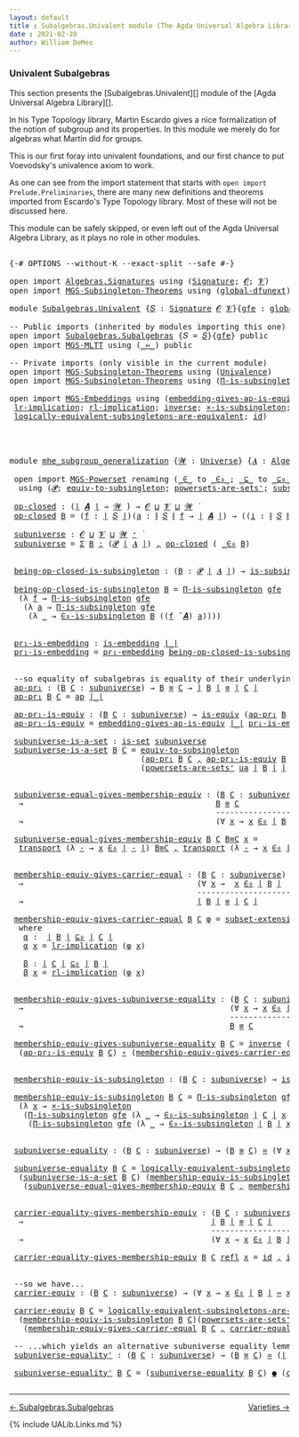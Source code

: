 ```yaml
---
layout: default
title : Subalgebras.Univalent module (The Agda Universal Algebra Library)
date : 2021-02-20
author: William DeMeo
---
```


### <a id="univalent-subalgebras">Univalent Subalgebras</a>

This section presents the [Subalgebras.Univalent][] module of the [Agda Universal Algebra Library][].

In his Type Topology library, Martin Escardo gives a nice formalization of the notion of subgroup and its properties.  In this module we merely do for algebras what Martin did for groups.


This is our first foray into univalent foundations, and our first chance to put Voevodsky's univalence axiom to work.

As one can see from the import statement that starts with `open import Prelude.Preliminaries`, there are many new definitions and theorems imported from Escardo's Type Topology library.  Most of these will not be discussed here.

This module can be safely skipped, or even left out of the Agda Universal Algebra Library, as it plays no role in other modules.


<pre class="Agda">

<a id="988" class="Symbol">{-#</a> <a id="992" class="Keyword">OPTIONS</a> <a id="1000" class="Pragma">--without-K</a> <a id="1012" class="Pragma">--exact-split</a> <a id="1026" class="Pragma">--safe</a> <a id="1033" class="Symbol">#-}</a>

<a id="1038" class="Keyword">open</a> <a id="1043" class="Keyword">import</a> <a id="1050" href="Algebras.Signatures.html" class="Module">Algebras.Signatures</a> <a id="1070" class="Keyword">using</a> <a id="1076" class="Symbol">(</a><a id="1077" href="Algebras.Signatures.html#1299" class="Function">Signature</a><a id="1086" class="Symbol">;</a> <a id="1088" href="Prelude.Preliminaries.html#6856" class="Generalizable">𝓞</a><a id="1089" class="Symbol">;</a> <a id="1091" href="Universes.html#262" class="Generalizable">𝓥</a><a id="1092" class="Symbol">)</a>
<a id="1094" class="Keyword">open</a> <a id="1099" class="Keyword">import</a> <a id="1106" href="MGS-Subsingleton-Theorems.html" class="Module">MGS-Subsingleton-Theorems</a> <a id="1132" class="Keyword">using</a> <a id="1138" class="Symbol">(</a><a id="1139" href="MGS-Subsingleton-Theorems.html#3468" class="Function">global-dfunext</a><a id="1153" class="Symbol">)</a>

<a id="1156" class="Keyword">module</a> <a id="1163" href="Subalgebras.Univalent.html" class="Module">Subalgebras.Univalent</a> <a id="1185" class="Symbol">{</a><a id="1186" href="Subalgebras.Univalent.html#1186" class="Bound">𝑆</a> <a id="1188" class="Symbol">:</a> <a id="1190" href="Algebras.Signatures.html#1299" class="Function">Signature</a> <a id="1200" href="Prelude.Preliminaries.html#6856" class="Generalizable">𝓞</a> <a id="1202" href="Universes.html#262" class="Generalizable">𝓥</a><a id="1203" class="Symbol">}{</a><a id="1205" href="Subalgebras.Univalent.html#1205" class="Bound">gfe</a> <a id="1209" class="Symbol">:</a> <a id="1211" href="MGS-Subsingleton-Theorems.html#3468" class="Function">global-dfunext</a><a id="1225" class="Symbol">}</a> <a id="1227" class="Keyword">where</a>

<a id="1234" class="Comment">-- Public imports (inherited by modules importing this one)</a>
<a id="1294" class="Keyword">open</a> <a id="1299" class="Keyword">import</a> <a id="1306" href="Subalgebras.Subalgebras.html" class="Module">Subalgebras.Subalgebras</a> <a id="1330" class="Symbol">{</a><a id="1331" class="Argument">𝑆</a> <a id="1333" class="Symbol">=</a> <a id="1335" href="Subalgebras.Univalent.html#1186" class="Bound">𝑆</a><a id="1336" class="Symbol">}{</a><a id="1338" href="Subalgebras.Univalent.html#1205" class="Bound">gfe</a><a id="1341" class="Symbol">}</a> <a id="1343" class="Keyword">public</a>
<a id="1350" class="Keyword">open</a> <a id="1355" class="Keyword">import</a> <a id="1362" href="MGS-MLTT.html" class="Module">MGS-MLTT</a> <a id="1371" class="Keyword">using</a> <a id="1377" class="Symbol">(</a><a id="1378" href="MGS-MLTT.html#7080" class="Function Operator">_⇔_</a><a id="1381" class="Symbol">)</a> <a id="1383" class="Keyword">public</a>

<a id="1391" class="Comment">-- Private imports (only visible in the current module)</a>
<a id="1447" class="Keyword">open</a> <a id="1452" class="Keyword">import</a> <a id="1459" href="MGS-Subsingleton-Theorems.html" class="Module">MGS-Subsingleton-Theorems</a> <a id="1485" class="Keyword">using</a> <a id="1491" class="Symbol">(</a><a id="1492" href="MGS-Subsingleton-Theorems.html#2964" class="Function">Univalence</a><a id="1502" class="Symbol">)</a>
<a id="1504" class="Keyword">open</a> <a id="1509" class="Keyword">import</a> <a id="1516" href="MGS-Subsingleton-Theorems.html" class="Module">MGS-Subsingleton-Theorems</a> <a id="1542" class="Keyword">using</a> <a id="1548" class="Symbol">(</a><a id="1549" href="MGS-Subsingleton-Theorems.html#393" class="Function">Π-is-subsingleton</a><a id="1566" class="Symbol">)</a>

<a id="1569" class="Keyword">open</a> <a id="1574" class="Keyword">import</a> <a id="1581" href="MGS-Embeddings.html" class="Module">MGS-Embeddings</a> <a id="1596" class="Keyword">using</a> <a id="1602" class="Symbol">(</a><a id="1603" href="MGS-Embeddings.html#3808" class="Function">embedding-gives-ap-is-equiv</a><a id="1630" class="Symbol">;</a> <a id="1632" href="MGS-Embeddings.html#1089" class="Function">pr₁-embedding</a><a id="1645" class="Symbol">;</a>
 <a id="1648" href="MGS-MLTT.html#7133" class="Function">lr-implication</a><a id="1662" class="Symbol">;</a> <a id="1664" href="MGS-MLTT.html#7214" class="Function">rl-implication</a><a id="1678" class="Symbol">;</a> <a id="1680" href="MGS-Equivalences.html#979" class="Function">inverse</a><a id="1687" class="Symbol">;</a> <a id="1689" href="MGS-Solved-Exercises.html#6381" class="Function">×-is-subsingleton</a><a id="1706" class="Symbol">;</a> <a id="1708" href="MGS-Equivalences.html#5035" class="Function Operator">_≃_</a><a id="1711" class="Symbol">;</a> <a id="1713" href="MGS-Equivalences.html#6164" class="Function Operator">_●_</a><a id="1716" class="Symbol">;</a>
 <a id="1719" href="MGS-Solved-Exercises.html#5136" class="Function">logically-equivalent-subsingletons-are-equivalent</a><a id="1768" class="Symbol">;</a> <a id="1770" href="MGS-MLTT.html#3744" class="Function">id</a><a id="1772" class="Symbol">)</a>




<a id="1778" class="Keyword">module</a> <a id="mhe_subgroup_generalization"></a><a id="1785" href="Subalgebras.Univalent.html#1785" class="Module Operator">mhe_subgroup_generalization</a> <a id="1813" class="Symbol">{</a><a id="1814" href="Subalgebras.Univalent.html#1814" class="Bound">𝓦</a> <a id="1816" class="Symbol">:</a> <a id="1818" href="Agda.Primitive.html#423" class="Function">Universe</a><a id="1826" class="Symbol">}</a> <a id="1828" class="Symbol">{</a><a id="1829" href="Subalgebras.Univalent.html#1829" class="Bound">𝑨</a> <a id="1831" class="Symbol">:</a> <a id="1833" href="Algebras.Algebras.html#694" class="Function">Algebra</a> <a id="1841" href="Subalgebras.Univalent.html#1814" class="Bound">𝓦</a> <a id="1843" href="Subalgebras.Univalent.html#1186" class="Bound">𝑆</a><a id="1844" class="Symbol">}</a> <a id="1846" class="Symbol">(</a><a id="1847" href="Subalgebras.Univalent.html#1847" class="Bound">ua</a> <a id="1850" class="Symbol">:</a> <a id="1852" href="MGS-Subsingleton-Theorems.html#2964" class="Function">Univalence</a><a id="1862" class="Symbol">)</a> <a id="1864" class="Keyword">where</a>

 <a id="1872" class="Keyword">open</a> <a id="1877" class="Keyword">import</a> <a id="1884" href="MGS-Powerset.html" class="Module">MGS-Powerset</a> <a id="1897" class="Keyword">renaming</a> <a id="1906" class="Symbol">(</a><a id="1907" href="MGS-Powerset.html#4924" class="Function Operator">_∈_</a> <a id="1911" class="Symbol">to</a> <a id="_∈_"></a><a id="1914" href="Subalgebras.Univalent.html#1914" class="Function Operator">_∈₀_</a><a id="1918" class="Symbol">;</a> <a id="1920" href="MGS-Powerset.html#4976" class="Function Operator">_⊆_</a> <a id="1924" class="Symbol">to</a> <a id="_⊆_"></a><a id="1927" href="Subalgebras.Univalent.html#1927" class="Function Operator">_⊆₀_</a><a id="1931" class="Symbol">;</a> <a id="1933" href="MGS-Powerset.html#5040" class="Function">∈-is-subsingleton</a> <a id="1951" class="Symbol">to</a> <a id="∈-is-subsingleton"></a><a id="1954" href="Subalgebras.Univalent.html#1954" class="Function">∈₀-is-subsingleton</a><a id="1972" class="Symbol">)</a>
  <a id="1976" class="Keyword">using</a> <a id="1982" class="Symbol">(</a><a id="1983" href="MGS-Powerset.html#4551" class="Function">𝓟</a><a id="1984" class="Symbol">;</a> <a id="1986" href="MGS-Solved-Exercises.html#1652" class="Function">equiv-to-subsingleton</a><a id="2007" class="Symbol">;</a> <a id="2009" href="MGS-Powerset.html#4586" class="Function">powersets-are-sets&#39;</a><a id="2028" class="Symbol">;</a> <a id="2030" href="MGS-Powerset.html#6079" class="Function">subset-extensionality&#39;</a><a id="2052" class="Symbol">;</a> <a id="2054" href="MGS-Powerset.html#382" class="Function">propext</a><a id="2061" class="Symbol">;</a> <a id="2063" href="MGS-Powerset.html#2957" class="Function Operator">_holds</a><a id="2069" class="Symbol">;</a> <a id="2071" href="MGS-Powerset.html#2893" class="Function">Ω</a><a id="2072" class="Symbol">)</a>

 <a id="mhe_subgroup_generalization.op-closed"></a><a id="2076" href="Subalgebras.Univalent.html#2076" class="Function">op-closed</a> <a id="2086" class="Symbol">:</a> <a id="2088" class="Symbol">(</a><a id="2089" href="Prelude.Preliminaries.html#12379" class="Function Operator">∣</a> <a id="2091" href="Subalgebras.Univalent.html#1829" class="Bound">𝑨</a> <a id="2093" href="Prelude.Preliminaries.html#12379" class="Function Operator">∣</a> <a id="2095" class="Symbol">→</a> <a id="2097" href="Subalgebras.Univalent.html#1814" class="Bound">𝓦</a> <a id="2099" href="Universes.html#403" class="Function Operator">̇</a><a id="2100" class="Symbol">)</a> <a id="2102" class="Symbol">→</a> <a id="2104" href="Subalgebras.Univalent.html#1200" class="Bound">𝓞</a> <a id="2106" href="Agda.Primitive.html#636" class="Function Operator">⊔</a> <a id="2108" href="Subalgebras.Univalent.html#1202" class="Bound">𝓥</a> <a id="2110" href="Agda.Primitive.html#636" class="Function Operator">⊔</a> <a id="2112" href="Subalgebras.Univalent.html#1814" class="Bound">𝓦</a> <a id="2114" href="Universes.html#403" class="Function Operator">̇</a>
 <a id="2117" href="Subalgebras.Univalent.html#2076" class="Function">op-closed</a> <a id="2127" href="Subalgebras.Univalent.html#2127" class="Bound">B</a> <a id="2129" class="Symbol">=</a> <a id="2131" class="Symbol">(</a><a id="2132" href="Subalgebras.Univalent.html#2132" class="Bound">f</a> <a id="2134" class="Symbol">:</a> <a id="2136" href="Prelude.Preliminaries.html#12379" class="Function Operator">∣</a> <a id="2138" href="Subalgebras.Univalent.html#1186" class="Bound">𝑆</a> <a id="2140" href="Prelude.Preliminaries.html#12379" class="Function Operator">∣</a><a id="2141" class="Symbol">)(</a><a id="2143" href="Subalgebras.Univalent.html#2143" class="Bound">a</a> <a id="2145" class="Symbol">:</a> <a id="2147" href="Prelude.Preliminaries.html#12457" class="Function Operator">∥</a> <a id="2149" href="Subalgebras.Univalent.html#1186" class="Bound">𝑆</a> <a id="2151" href="Prelude.Preliminaries.html#12457" class="Function Operator">∥</a> <a id="2153" href="Subalgebras.Univalent.html#2132" class="Bound">f</a> <a id="2155" class="Symbol">→</a> <a id="2157" href="Prelude.Preliminaries.html#12379" class="Function Operator">∣</a> <a id="2159" href="Subalgebras.Univalent.html#1829" class="Bound">𝑨</a> <a id="2161" href="Prelude.Preliminaries.html#12379" class="Function Operator">∣</a><a id="2162" class="Symbol">)</a> <a id="2164" class="Symbol">→</a> <a id="2166" class="Symbol">((</a><a id="2168" href="Subalgebras.Univalent.html#2168" class="Bound">i</a> <a id="2170" class="Symbol">:</a> <a id="2172" href="Prelude.Preliminaries.html#12457" class="Function Operator">∥</a> <a id="2174" href="Subalgebras.Univalent.html#1186" class="Bound">𝑆</a> <a id="2176" href="Prelude.Preliminaries.html#12457" class="Function Operator">∥</a> <a id="2178" href="Subalgebras.Univalent.html#2132" class="Bound">f</a><a id="2179" class="Symbol">)</a> <a id="2181" class="Symbol">→</a> <a id="2183" href="Subalgebras.Univalent.html#2127" class="Bound">B</a> <a id="2185" class="Symbol">(</a><a id="2186" href="Subalgebras.Univalent.html#2143" class="Bound">a</a> <a id="2188" href="Subalgebras.Univalent.html#2168" class="Bound">i</a><a id="2189" class="Symbol">))</a> <a id="2192" class="Symbol">→</a> <a id="2194" href="Subalgebras.Univalent.html#2127" class="Bound">B</a> <a id="2196" class="Symbol">((</a><a id="2198" href="Subalgebras.Univalent.html#2132" class="Bound">f</a> <a id="2200" href="Algebras.Algebras.html#2991" class="Function Operator">̂</a> <a id="2202" href="Subalgebras.Univalent.html#1829" class="Bound">𝑨</a><a id="2203" class="Symbol">)</a> <a id="2205" href="Subalgebras.Univalent.html#2143" class="Bound">a</a><a id="2206" class="Symbol">)</a>

 <a id="mhe_subgroup_generalization.subuniverse"></a><a id="2210" href="Subalgebras.Univalent.html#2210" class="Function">subuniverse</a> <a id="2222" class="Symbol">:</a> <a id="2224" href="Subalgebras.Univalent.html#1200" class="Bound">𝓞</a> <a id="2226" href="Agda.Primitive.html#636" class="Function Operator">⊔</a> <a id="2228" href="Subalgebras.Univalent.html#1202" class="Bound">𝓥</a> <a id="2230" href="Agda.Primitive.html#636" class="Function Operator">⊔</a> <a id="2232" href="Subalgebras.Univalent.html#1814" class="Bound">𝓦</a> <a id="2234" href="Agda.Primitive.html#606" class="Function Operator">⁺</a> <a id="2236" href="Universes.html#403" class="Function Operator">̇</a>
 <a id="2239" href="Subalgebras.Univalent.html#2210" class="Function">subuniverse</a> <a id="2251" class="Symbol">=</a> <a id="2253" href="MGS-MLTT.html#3074" class="Function">Σ</a> <a id="2255" href="Subalgebras.Univalent.html#2255" class="Bound">B</a> <a id="2257" href="MGS-MLTT.html#3074" class="Function">꞉</a> <a id="2259" class="Symbol">(</a><a id="2260" href="MGS-Powerset.html#4551" class="Function">𝓟</a> <a id="2262" href="Prelude.Preliminaries.html#12379" class="Function Operator">∣</a> <a id="2264" href="Subalgebras.Univalent.html#1829" class="Bound">𝑨</a> <a id="2266" href="Prelude.Preliminaries.html#12379" class="Function Operator">∣</a><a id="2267" class="Symbol">)</a> <a id="2269" href="MGS-MLTT.html#3074" class="Function">,</a> <a id="2271" href="Subalgebras.Univalent.html#2076" class="Function">op-closed</a> <a id="2281" class="Symbol">(</a> <a id="2283" href="Subalgebras.Univalent.html#1914" class="Function Operator">_∈₀</a> <a id="2287" href="Subalgebras.Univalent.html#2255" class="Bound">B</a><a id="2288" class="Symbol">)</a>


 <a id="mhe_subgroup_generalization.being-op-closed-is-subsingleton"></a><a id="2293" href="Subalgebras.Univalent.html#2293" class="Function">being-op-closed-is-subsingleton</a> <a id="2325" class="Symbol">:</a> <a id="2327" class="Symbol">(</a><a id="2328" href="Subalgebras.Univalent.html#2328" class="Bound">B</a> <a id="2330" class="Symbol">:</a> <a id="2332" href="MGS-Powerset.html#4551" class="Function">𝓟</a> <a id="2334" href="Prelude.Preliminaries.html#12379" class="Function Operator">∣</a> <a id="2336" href="Subalgebras.Univalent.html#1829" class="Bound">𝑨</a> <a id="2338" href="Prelude.Preliminaries.html#12379" class="Function Operator">∣</a><a id="2339" class="Symbol">)</a> <a id="2341" class="Symbol">→</a> <a id="2343" href="MGS-Basic-UF.html#743" class="Function">is-subsingleton</a> <a id="2359" class="Symbol">(</a><a id="2360" href="Subalgebras.Univalent.html#2076" class="Function">op-closed</a> <a id="2370" class="Symbol">(</a> <a id="2372" href="Subalgebras.Univalent.html#1914" class="Function Operator">_∈₀</a> <a id="2376" href="Subalgebras.Univalent.html#2328" class="Bound">B</a> <a id="2378" class="Symbol">))</a>

 <a id="2383" href="Subalgebras.Univalent.html#2293" class="Function">being-op-closed-is-subsingleton</a> <a id="2415" href="Subalgebras.Univalent.html#2415" class="Bound">B</a> <a id="2417" class="Symbol">=</a> <a id="2419" href="MGS-Subsingleton-Theorems.html#393" class="Function">Π-is-subsingleton</a> <a id="2437" href="Subalgebras.Univalent.html#1205" class="Bound">gfe</a>
  <a id="2443" class="Symbol">(λ</a> <a id="2446" href="Subalgebras.Univalent.html#2446" class="Bound">f</a> <a id="2448" class="Symbol">→</a> <a id="2450" href="MGS-Subsingleton-Theorems.html#393" class="Function">Π-is-subsingleton</a> <a id="2468" href="Subalgebras.Univalent.html#1205" class="Bound">gfe</a>
   <a id="2475" class="Symbol">(λ</a> <a id="2478" href="Subalgebras.Univalent.html#2478" class="Bound">a</a> <a id="2480" class="Symbol">→</a> <a id="2482" href="MGS-Subsingleton-Theorems.html#393" class="Function">Π-is-subsingleton</a> <a id="2500" href="Subalgebras.Univalent.html#1205" class="Bound">gfe</a>
    <a id="2508" class="Symbol">(λ</a> <a id="2511" href="Subalgebras.Univalent.html#2511" class="Bound">_</a> <a id="2513" class="Symbol">→</a> <a id="2515" href="Subalgebras.Univalent.html#1954" class="Function">∈₀-is-subsingleton</a> <a id="2534" href="Subalgebras.Univalent.html#2415" class="Bound">B</a> <a id="2536" class="Symbol">((</a><a id="2538" href="Subalgebras.Univalent.html#2446" class="Bound">f</a> <a id="2540" href="Algebras.Algebras.html#2991" class="Function Operator">̂</a> <a id="2542" href="Subalgebras.Univalent.html#1829" class="Bound">𝑨</a><a id="2543" class="Symbol">)</a> <a id="2545" href="Subalgebras.Univalent.html#2478" class="Bound">a</a><a id="2546" class="Symbol">))))</a>


 <a id="mhe_subgroup_generalization.pr₁-is-embedding"></a><a id="2554" href="Subalgebras.Univalent.html#2554" class="Function">pr₁-is-embedding</a> <a id="2571" class="Symbol">:</a> <a id="2573" href="MGS-Embeddings.html#384" class="Function">is-embedding</a> <a id="2586" href="Prelude.Preliminaries.html#12379" class="Function Operator">∣_∣</a>
 <a id="2591" href="Subalgebras.Univalent.html#2554" class="Function">pr₁-is-embedding</a> <a id="2608" class="Symbol">=</a> <a id="2610" href="MGS-Embeddings.html#1089" class="Function">pr₁-embedding</a> <a id="2624" href="Subalgebras.Univalent.html#2293" class="Function">being-op-closed-is-subsingleton</a>


 <a id="2659" class="Comment">--so equality of subalgebras is equality of their underlying subsets in the powerset:</a>
 <a id="mhe_subgroup_generalization.ap-pr₁"></a><a id="2746" href="Subalgebras.Univalent.html#2746" class="Function">ap-pr₁</a> <a id="2753" class="Symbol">:</a> <a id="2755" class="Symbol">(</a><a id="2756" href="Subalgebras.Univalent.html#2756" class="Bound">B</a> <a id="2758" href="Subalgebras.Univalent.html#2758" class="Bound">C</a> <a id="2760" class="Symbol">:</a> <a id="2762" href="Subalgebras.Univalent.html#2210" class="Function">subuniverse</a><a id="2773" class="Symbol">)</a> <a id="2775" class="Symbol">→</a> <a id="2777" href="Subalgebras.Univalent.html#2756" class="Bound">B</a> <a id="2779" href="Prelude.Equality.html#1398" class="Datatype Operator">≡</a> <a id="2781" href="Subalgebras.Univalent.html#2758" class="Bound">C</a> <a id="2783" class="Symbol">→</a> <a id="2785" href="Prelude.Preliminaries.html#12379" class="Function Operator">∣</a> <a id="2787" href="Subalgebras.Univalent.html#2756" class="Bound">B</a> <a id="2789" href="Prelude.Preliminaries.html#12379" class="Function Operator">∣</a> <a id="2791" href="Prelude.Equality.html#1398" class="Datatype Operator">≡</a> <a id="2793" href="Prelude.Preliminaries.html#12379" class="Function Operator">∣</a> <a id="2795" href="Subalgebras.Univalent.html#2758" class="Bound">C</a> <a id="2797" href="Prelude.Preliminaries.html#12379" class="Function Operator">∣</a>
 <a id="2800" href="Subalgebras.Univalent.html#2746" class="Function">ap-pr₁</a> <a id="2807" href="Subalgebras.Univalent.html#2807" class="Bound">B</a> <a id="2809" href="Subalgebras.Univalent.html#2809" class="Bound">C</a> <a id="2811" class="Symbol">=</a> <a id="2813" href="MGS-MLTT.html#6613" class="Function">ap</a> <a id="2816" href="Prelude.Preliminaries.html#12379" class="Function Operator">∣_∣</a>

 <a id="mhe_subgroup_generalization.ap-pr₁-is-equiv"></a><a id="2822" href="Subalgebras.Univalent.html#2822" class="Function">ap-pr₁-is-equiv</a> <a id="2838" class="Symbol">:</a> <a id="2840" class="Symbol">(</a><a id="2841" href="Subalgebras.Univalent.html#2841" class="Bound">B</a> <a id="2843" href="Subalgebras.Univalent.html#2843" class="Bound">C</a> <a id="2845" class="Symbol">:</a> <a id="2847" href="Subalgebras.Univalent.html#2210" class="Function">subuniverse</a><a id="2858" class="Symbol">)</a> <a id="2860" class="Symbol">→</a> <a id="2862" href="MGS-Equivalences.html#868" class="Function">is-equiv</a> <a id="2871" class="Symbol">(</a><a id="2872" href="Subalgebras.Univalent.html#2746" class="Function">ap-pr₁</a> <a id="2879" href="Subalgebras.Univalent.html#2841" class="Bound">B</a> <a id="2881" href="Subalgebras.Univalent.html#2843" class="Bound">C</a><a id="2882" class="Symbol">)</a>
 <a id="2885" href="Subalgebras.Univalent.html#2822" class="Function">ap-pr₁-is-equiv</a> <a id="2901" class="Symbol">=</a> <a id="2903" href="MGS-Embeddings.html#3808" class="Function">embedding-gives-ap-is-equiv</a> <a id="2931" href="Prelude.Preliminaries.html#12379" class="Function Operator">∣_∣</a> <a id="2935" href="Subalgebras.Univalent.html#2554" class="Function">pr₁-is-embedding</a>

 <a id="mhe_subgroup_generalization.subuniverse-is-a-set"></a><a id="2954" href="Subalgebras.Univalent.html#2954" class="Function">subuniverse-is-a-set</a> <a id="2975" class="Symbol">:</a> <a id="2977" href="MGS-Basic-UF.html#1929" class="Function">is-set</a> <a id="2984" href="Subalgebras.Univalent.html#2210" class="Function">subuniverse</a>
 <a id="2997" href="Subalgebras.Univalent.html#2954" class="Function">subuniverse-is-a-set</a> <a id="3018" href="Subalgebras.Univalent.html#3018" class="Bound">B</a> <a id="3020" href="Subalgebras.Univalent.html#3020" class="Bound">C</a> <a id="3022" class="Symbol">=</a> <a id="3024" href="MGS-Solved-Exercises.html#1652" class="Function">equiv-to-subsingleton</a>
                            <a id="3074" class="Symbol">(</a><a id="3075" href="Subalgebras.Univalent.html#2746" class="Function">ap-pr₁</a> <a id="3082" href="Subalgebras.Univalent.html#3018" class="Bound">B</a> <a id="3084" href="Subalgebras.Univalent.html#3020" class="Bound">C</a> <a id="3086" href="Prelude.Preliminaries.html#11707" class="InductiveConstructor Operator">,</a> <a id="3088" href="Subalgebras.Univalent.html#2822" class="Function">ap-pr₁-is-equiv</a> <a id="3104" href="Subalgebras.Univalent.html#3018" class="Bound">B</a> <a id="3106" href="Subalgebras.Univalent.html#3020" class="Bound">C</a><a id="3107" class="Symbol">)</a>
                            <a id="3137" class="Symbol">(</a><a id="3138" href="MGS-Powerset.html#4586" class="Function">powersets-are-sets&#39;</a> <a id="3158" href="Subalgebras.Univalent.html#1847" class="Bound">ua</a> <a id="3161" href="Prelude.Preliminaries.html#12379" class="Function Operator">∣</a> <a id="3163" href="Subalgebras.Univalent.html#3018" class="Bound">B</a> <a id="3165" href="Prelude.Preliminaries.html#12379" class="Function Operator">∣</a> <a id="3167" href="Prelude.Preliminaries.html#12379" class="Function Operator">∣</a> <a id="3169" href="Subalgebras.Univalent.html#3020" class="Bound">C</a> <a id="3171" href="Prelude.Preliminaries.html#12379" class="Function Operator">∣</a><a id="3172" class="Symbol">)</a>


 <a id="mhe_subgroup_generalization.subuniverse-equal-gives-membership-equiv"></a><a id="3177" href="Subalgebras.Univalent.html#3177" class="Function">subuniverse-equal-gives-membership-equiv</a> <a id="3218" class="Symbol">:</a> <a id="3220" class="Symbol">(</a><a id="3221" href="Subalgebras.Univalent.html#3221" class="Bound">B</a> <a id="3223" href="Subalgebras.Univalent.html#3223" class="Bound">C</a> <a id="3225" class="Symbol">:</a> <a id="3227" href="Subalgebras.Univalent.html#2210" class="Function">subuniverse</a><a id="3238" class="Symbol">)</a>
  <a id="3242" class="Symbol">→</a>                                         <a id="3284" href="Subalgebras.Univalent.html#3221" class="Bound">B</a> <a id="3286" href="Prelude.Equality.html#1398" class="Datatype Operator">≡</a> <a id="3288" href="Subalgebras.Univalent.html#3223" class="Bound">C</a>
                                            <a id="3334" class="Comment">---------------------</a>
  <a id="3358" class="Symbol">→</a>                                         <a id="3400" class="Symbol">(∀</a> <a id="3403" href="Subalgebras.Univalent.html#3403" class="Bound">x</a> <a id="3405" class="Symbol">→</a> <a id="3407" href="Subalgebras.Univalent.html#3403" class="Bound">x</a> <a id="3409" href="Subalgebras.Univalent.html#1914" class="Function Operator">∈₀</a> <a id="3412" href="Prelude.Preliminaries.html#12379" class="Function Operator">∣</a> <a id="3414" href="Subalgebras.Univalent.html#3221" class="Bound">B</a> <a id="3416" href="Prelude.Preliminaries.html#12379" class="Function Operator">∣</a> <a id="3418" href="MGS-MLTT.html#7080" class="Function Operator">⇔</a> <a id="3420" href="Subalgebras.Univalent.html#3403" class="Bound">x</a> <a id="3422" href="Subalgebras.Univalent.html#1914" class="Function Operator">∈₀</a> <a id="3425" href="Prelude.Preliminaries.html#12379" class="Function Operator">∣</a> <a id="3427" href="Subalgebras.Univalent.html#3223" class="Bound">C</a> <a id="3429" href="Prelude.Preliminaries.html#12379" class="Function Operator">∣</a><a id="3430" class="Symbol">)</a>

 <a id="3434" href="Subalgebras.Univalent.html#3177" class="Function">subuniverse-equal-gives-membership-equiv</a> <a id="3475" href="Subalgebras.Univalent.html#3475" class="Bound">B</a> <a id="3477" href="Subalgebras.Univalent.html#3477" class="Bound">C</a> <a id="3479" href="Subalgebras.Univalent.html#3479" class="Bound">B≡C</a> <a id="3483" href="Subalgebras.Univalent.html#3483" class="Bound">x</a> <a id="3485" class="Symbol">=</a>
  <a id="3489" href="MGS-MLTT.html#4946" class="Function">transport</a> <a id="3499" class="Symbol">(λ</a> <a id="3502" href="Subalgebras.Univalent.html#3502" class="Bound">-</a> <a id="3504" class="Symbol">→</a> <a id="3506" href="Subalgebras.Univalent.html#3483" class="Bound">x</a> <a id="3508" href="Subalgebras.Univalent.html#1914" class="Function Operator">∈₀</a> <a id="3511" href="Prelude.Preliminaries.html#12379" class="Function Operator">∣</a> <a id="3513" href="Subalgebras.Univalent.html#3502" class="Bound">-</a> <a id="3515" href="Prelude.Preliminaries.html#12379" class="Function Operator">∣</a><a id="3516" class="Symbol">)</a> <a id="3518" href="Subalgebras.Univalent.html#3479" class="Bound">B≡C</a> <a id="3522" href="Prelude.Preliminaries.html#11707" class="InductiveConstructor Operator">,</a> <a id="3524" href="MGS-MLTT.html#4946" class="Function">transport</a> <a id="3534" class="Symbol">(λ</a> <a id="3537" href="Subalgebras.Univalent.html#3537" class="Bound">-</a> <a id="3539" class="Symbol">→</a> <a id="3541" href="Subalgebras.Univalent.html#3483" class="Bound">x</a> <a id="3543" href="Subalgebras.Univalent.html#1914" class="Function Operator">∈₀</a> <a id="3546" href="Prelude.Preliminaries.html#12379" class="Function Operator">∣</a> <a id="3548" href="Subalgebras.Univalent.html#3537" class="Bound">-</a> <a id="3550" href="Prelude.Preliminaries.html#12379" class="Function Operator">∣</a> <a id="3552" class="Symbol">)</a> <a id="3554" class="Symbol">(</a> <a id="3556" href="Subalgebras.Univalent.html#3479" class="Bound">B≡C</a> <a id="3560" href="MGS-MLTT.html#6125" class="Function Operator">⁻¹</a> <a id="3563" class="Symbol">)</a>


 <a id="mhe_subgroup_generalization.membership-equiv-gives-carrier-equal"></a><a id="3568" href="Subalgebras.Univalent.html#3568" class="Function">membership-equiv-gives-carrier-equal</a> <a id="3605" class="Symbol">:</a> <a id="3607" class="Symbol">(</a><a id="3608" href="Subalgebras.Univalent.html#3608" class="Bound">B</a> <a id="3610" href="Subalgebras.Univalent.html#3610" class="Bound">C</a> <a id="3612" class="Symbol">:</a> <a id="3614" href="Subalgebras.Univalent.html#2210" class="Function">subuniverse</a><a id="3625" class="Symbol">)</a>
  <a id="3629" class="Symbol">→</a>                                     <a id="3667" class="Symbol">(∀</a> <a id="3670" href="Subalgebras.Univalent.html#3670" class="Bound">x</a> <a id="3672" class="Symbol">→</a>  <a id="3675" href="Subalgebras.Univalent.html#3670" class="Bound">x</a> <a id="3677" href="Subalgebras.Univalent.html#1914" class="Function Operator">∈₀</a> <a id="3680" href="Prelude.Preliminaries.html#12379" class="Function Operator">∣</a> <a id="3682" href="Subalgebras.Univalent.html#3608" class="Bound">B</a> <a id="3684" href="Prelude.Preliminaries.html#12379" class="Function Operator">∣</a>  <a id="3687" href="MGS-MLTT.html#7080" class="Function Operator">⇔</a>  <a id="3690" href="Subalgebras.Univalent.html#3670" class="Bound">x</a> <a id="3692" href="Subalgebras.Univalent.html#1914" class="Function Operator">∈₀</a> <a id="3695" href="Prelude.Preliminaries.html#12379" class="Function Operator">∣</a> <a id="3697" href="Subalgebras.Univalent.html#3610" class="Bound">C</a> <a id="3699" href="Prelude.Preliminaries.html#12379" class="Function Operator">∣</a><a id="3700" class="Symbol">)</a>
                                        <a id="3742" class="Comment">--------------------------------</a>
  <a id="3777" class="Symbol">→</a>                                     <a id="3815" href="Prelude.Preliminaries.html#12379" class="Function Operator">∣</a> <a id="3817" href="Subalgebras.Univalent.html#3608" class="Bound">B</a> <a id="3819" href="Prelude.Preliminaries.html#12379" class="Function Operator">∣</a> <a id="3821" href="Prelude.Equality.html#1398" class="Datatype Operator">≡</a> <a id="3823" href="Prelude.Preliminaries.html#12379" class="Function Operator">∣</a> <a id="3825" href="Subalgebras.Univalent.html#3610" class="Bound">C</a> <a id="3827" href="Prelude.Preliminaries.html#12379" class="Function Operator">∣</a>

 <a id="3831" href="Subalgebras.Univalent.html#3568" class="Function">membership-equiv-gives-carrier-equal</a> <a id="3868" href="Subalgebras.Univalent.html#3868" class="Bound">B</a> <a id="3870" href="Subalgebras.Univalent.html#3870" class="Bound">C</a> <a id="3872" href="Subalgebras.Univalent.html#3872" class="Bound">φ</a> <a id="3874" class="Symbol">=</a> <a id="3876" href="MGS-Powerset.html#6079" class="Function">subset-extensionality&#39;</a> <a id="3899" href="Subalgebras.Univalent.html#1847" class="Bound">ua</a> <a id="3902" href="Subalgebras.Univalent.html#3917" class="Function">α</a> <a id="3904" href="Subalgebras.Univalent.html#3971" class="Function">β</a>
  <a id="3908" class="Keyword">where</a>
   <a id="3917" href="Subalgebras.Univalent.html#3917" class="Function">α</a> <a id="3919" class="Symbol">:</a>  <a id="3922" href="Prelude.Preliminaries.html#12379" class="Function Operator">∣</a> <a id="3924" href="Subalgebras.Univalent.html#3868" class="Bound">B</a> <a id="3926" href="Prelude.Preliminaries.html#12379" class="Function Operator">∣</a> <a id="3928" href="Subalgebras.Univalent.html#1927" class="Function Operator">⊆₀</a> <a id="3931" href="Prelude.Preliminaries.html#12379" class="Function Operator">∣</a> <a id="3933" href="Subalgebras.Univalent.html#3870" class="Bound">C</a> <a id="3935" href="Prelude.Preliminaries.html#12379" class="Function Operator">∣</a>
   <a id="3940" href="Subalgebras.Univalent.html#3917" class="Function">α</a> <a id="3942" href="Subalgebras.Univalent.html#3942" class="Bound">x</a> <a id="3944" class="Symbol">=</a> <a id="3946" href="MGS-MLTT.html#7133" class="Function">lr-implication</a> <a id="3961" class="Symbol">(</a><a id="3962" href="Subalgebras.Univalent.html#3872" class="Bound">φ</a> <a id="3964" href="Subalgebras.Univalent.html#3942" class="Bound">x</a><a id="3965" class="Symbol">)</a>

   <a id="3971" href="Subalgebras.Univalent.html#3971" class="Function">β</a> <a id="3973" class="Symbol">:</a> <a id="3975" href="Prelude.Preliminaries.html#12379" class="Function Operator">∣</a> <a id="3977" href="Subalgebras.Univalent.html#3870" class="Bound">C</a> <a id="3979" href="Prelude.Preliminaries.html#12379" class="Function Operator">∣</a> <a id="3981" href="Subalgebras.Univalent.html#1927" class="Function Operator">⊆₀</a> <a id="3984" href="Prelude.Preliminaries.html#12379" class="Function Operator">∣</a> <a id="3986" href="Subalgebras.Univalent.html#3868" class="Bound">B</a> <a id="3988" href="Prelude.Preliminaries.html#12379" class="Function Operator">∣</a>
   <a id="3993" href="Subalgebras.Univalent.html#3971" class="Function">β</a> <a id="3995" href="Subalgebras.Univalent.html#3995" class="Bound">x</a> <a id="3997" class="Symbol">=</a> <a id="3999" href="MGS-MLTT.html#7214" class="Function">rl-implication</a> <a id="4014" class="Symbol">(</a><a id="4015" href="Subalgebras.Univalent.html#3872" class="Bound">φ</a> <a id="4017" href="Subalgebras.Univalent.html#3995" class="Bound">x</a><a id="4018" class="Symbol">)</a>


 <a id="mhe_subgroup_generalization.membership-equiv-gives-subuniverse-equality"></a><a id="4023" href="Subalgebras.Univalent.html#4023" class="Function">membership-equiv-gives-subuniverse-equality</a> <a id="4067" class="Symbol">:</a> <a id="4069" class="Symbol">(</a><a id="4070" href="Subalgebras.Univalent.html#4070" class="Bound">B</a> <a id="4072" href="Subalgebras.Univalent.html#4072" class="Bound">C</a> <a id="4074" class="Symbol">:</a> <a id="4076" href="Subalgebras.Univalent.html#2210" class="Function">subuniverse</a><a id="4087" class="Symbol">)</a>
  <a id="4091" class="Symbol">→</a>                                            <a id="4136" class="Symbol">(∀</a> <a id="4139" href="Subalgebras.Univalent.html#4139" class="Bound">x</a> <a id="4141" class="Symbol">→</a> <a id="4143" href="Subalgebras.Univalent.html#4139" class="Bound">x</a> <a id="4145" href="Subalgebras.Univalent.html#1914" class="Function Operator">∈₀</a> <a id="4148" href="Prelude.Preliminaries.html#12379" class="Function Operator">∣</a> <a id="4150" href="Subalgebras.Univalent.html#4070" class="Bound">B</a> <a id="4152" href="Prelude.Preliminaries.html#12379" class="Function Operator">∣</a> <a id="4154" href="MGS-MLTT.html#7080" class="Function Operator">⇔</a> <a id="4156" href="Subalgebras.Univalent.html#4139" class="Bound">x</a> <a id="4158" href="Subalgebras.Univalent.html#1914" class="Function Operator">∈₀</a> <a id="4161" href="Prelude.Preliminaries.html#12379" class="Function Operator">∣</a> <a id="4163" href="Subalgebras.Univalent.html#4072" class="Bound">C</a> <a id="4165" href="Prelude.Preliminaries.html#12379" class="Function Operator">∣</a><a id="4166" class="Symbol">)</a>
                                               <a id="4215" class="Comment">-----------------------------</a>
  <a id="4247" class="Symbol">→</a>                                            <a id="4292" href="Subalgebras.Univalent.html#4070" class="Bound">B</a> <a id="4294" href="Prelude.Equality.html#1398" class="Datatype Operator">≡</a> <a id="4296" href="Subalgebras.Univalent.html#4072" class="Bound">C</a>

 <a id="4300" href="Subalgebras.Univalent.html#4023" class="Function">membership-equiv-gives-subuniverse-equality</a> <a id="4344" href="Subalgebras.Univalent.html#4344" class="Bound">B</a> <a id="4346" href="Subalgebras.Univalent.html#4346" class="Bound">C</a> <a id="4348" class="Symbol">=</a> <a id="4350" href="MGS-Equivalences.html#979" class="Function">inverse</a> <a id="4358" class="Symbol">(</a><a id="4359" href="Subalgebras.Univalent.html#2746" class="Function">ap-pr₁</a> <a id="4366" href="Subalgebras.Univalent.html#4344" class="Bound">B</a> <a id="4368" href="Subalgebras.Univalent.html#4346" class="Bound">C</a><a id="4369" class="Symbol">)</a>
  <a id="4373" class="Symbol">(</a><a id="4374" href="Subalgebras.Univalent.html#2822" class="Function">ap-pr₁-is-equiv</a> <a id="4390" href="Subalgebras.Univalent.html#4344" class="Bound">B</a> <a id="4392" href="Subalgebras.Univalent.html#4346" class="Bound">C</a><a id="4393" class="Symbol">)</a> <a id="4395" href="MGS-MLTT.html#3813" class="Function Operator">∘</a> <a id="4397" class="Symbol">(</a><a id="4398" href="Subalgebras.Univalent.html#3568" class="Function">membership-equiv-gives-carrier-equal</a> <a id="4435" href="Subalgebras.Univalent.html#4344" class="Bound">B</a> <a id="4437" href="Subalgebras.Univalent.html#4346" class="Bound">C</a><a id="4438" class="Symbol">)</a>


 <a id="mhe_subgroup_generalization.membership-equiv-is-subsingleton"></a><a id="4443" href="Subalgebras.Univalent.html#4443" class="Function">membership-equiv-is-subsingleton</a> <a id="4476" class="Symbol">:</a> <a id="4478" class="Symbol">(</a><a id="4479" href="Subalgebras.Univalent.html#4479" class="Bound">B</a> <a id="4481" href="Subalgebras.Univalent.html#4481" class="Bound">C</a> <a id="4483" class="Symbol">:</a> <a id="4485" href="Subalgebras.Univalent.html#2210" class="Function">subuniverse</a><a id="4496" class="Symbol">)</a> <a id="4498" class="Symbol">→</a> <a id="4500" href="MGS-Basic-UF.html#743" class="Function">is-subsingleton</a> <a id="4516" class="Symbol">(∀</a> <a id="4519" href="Subalgebras.Univalent.html#4519" class="Bound">x</a> <a id="4521" class="Symbol">→</a> <a id="4523" href="Subalgebras.Univalent.html#4519" class="Bound">x</a> <a id="4525" href="Subalgebras.Univalent.html#1914" class="Function Operator">∈₀</a> <a id="4528" href="Prelude.Preliminaries.html#12379" class="Function Operator">∣</a> <a id="4530" href="Subalgebras.Univalent.html#4479" class="Bound">B</a> <a id="4532" href="Prelude.Preliminaries.html#12379" class="Function Operator">∣</a> <a id="4534" href="MGS-MLTT.html#7080" class="Function Operator">⇔</a> <a id="4536" href="Subalgebras.Univalent.html#4519" class="Bound">x</a> <a id="4538" href="Subalgebras.Univalent.html#1914" class="Function Operator">∈₀</a> <a id="4541" href="Prelude.Preliminaries.html#12379" class="Function Operator">∣</a> <a id="4543" href="Subalgebras.Univalent.html#4481" class="Bound">C</a> <a id="4545" href="Prelude.Preliminaries.html#12379" class="Function Operator">∣</a><a id="4546" class="Symbol">)</a>

 <a id="4550" href="Subalgebras.Univalent.html#4443" class="Function">membership-equiv-is-subsingleton</a> <a id="4583" href="Subalgebras.Univalent.html#4583" class="Bound">B</a> <a id="4585" href="Subalgebras.Univalent.html#4585" class="Bound">C</a> <a id="4587" class="Symbol">=</a> <a id="4589" href="MGS-Subsingleton-Theorems.html#393" class="Function">Π-is-subsingleton</a> <a id="4607" href="Subalgebras.Univalent.html#1205" class="Bound">gfe</a>
  <a id="4613" class="Symbol">(λ</a> <a id="4616" href="Subalgebras.Univalent.html#4616" class="Bound">x</a> <a id="4618" class="Symbol">→</a> <a id="4620" href="MGS-Solved-Exercises.html#6381" class="Function">×-is-subsingleton</a>
   <a id="4641" class="Symbol">(</a><a id="4642" href="MGS-Subsingleton-Theorems.html#393" class="Function">Π-is-subsingleton</a> <a id="4660" href="Subalgebras.Univalent.html#1205" class="Bound">gfe</a> <a id="4664" class="Symbol">(λ</a> <a id="4667" href="Subalgebras.Univalent.html#4667" class="Bound">_</a> <a id="4669" class="Symbol">→</a> <a id="4671" href="Subalgebras.Univalent.html#1954" class="Function">∈₀-is-subsingleton</a> <a id="4690" href="Prelude.Preliminaries.html#12379" class="Function Operator">∣</a> <a id="4692" href="Subalgebras.Univalent.html#4585" class="Bound">C</a> <a id="4694" href="Prelude.Preliminaries.html#12379" class="Function Operator">∣</a> <a id="4696" href="Subalgebras.Univalent.html#4616" class="Bound">x</a> <a id="4698" class="Symbol">))</a>
    <a id="4705" class="Symbol">(</a><a id="4706" href="MGS-Subsingleton-Theorems.html#393" class="Function">Π-is-subsingleton</a> <a id="4724" href="Subalgebras.Univalent.html#1205" class="Bound">gfe</a> <a id="4728" class="Symbol">(λ</a> <a id="4731" href="Subalgebras.Univalent.html#4731" class="Bound">_</a> <a id="4733" class="Symbol">→</a> <a id="4735" href="Subalgebras.Univalent.html#1954" class="Function">∈₀-is-subsingleton</a> <a id="4754" href="Prelude.Preliminaries.html#12379" class="Function Operator">∣</a> <a id="4756" href="Subalgebras.Univalent.html#4583" class="Bound">B</a> <a id="4758" href="Prelude.Preliminaries.html#12379" class="Function Operator">∣</a> <a id="4760" href="Subalgebras.Univalent.html#4616" class="Bound">x</a> <a id="4762" class="Symbol">)))</a>


 <a id="mhe_subgroup_generalization.subuniverse-equality"></a><a id="4769" href="Subalgebras.Univalent.html#4769" class="Function">subuniverse-equality</a> <a id="4790" class="Symbol">:</a> <a id="4792" class="Symbol">(</a><a id="4793" href="Subalgebras.Univalent.html#4793" class="Bound">B</a> <a id="4795" href="Subalgebras.Univalent.html#4795" class="Bound">C</a> <a id="4797" class="Symbol">:</a> <a id="4799" href="Subalgebras.Univalent.html#2210" class="Function">subuniverse</a><a id="4810" class="Symbol">)</a> <a id="4812" class="Symbol">→</a> <a id="4814" class="Symbol">(</a><a id="4815" href="Subalgebras.Univalent.html#4793" class="Bound">B</a> <a id="4817" href="Prelude.Equality.html#1398" class="Datatype Operator">≡</a> <a id="4819" href="Subalgebras.Univalent.html#4795" class="Bound">C</a><a id="4820" class="Symbol">)</a> <a id="4822" href="MGS-Equivalences.html#5035" class="Function Operator">≃</a> <a id="4824" class="Symbol">(∀</a> <a id="4827" href="Subalgebras.Univalent.html#4827" class="Bound">x</a> <a id="4829" class="Symbol">→</a> <a id="4831" class="Symbol">(</a><a id="4832" href="Subalgebras.Univalent.html#4827" class="Bound">x</a> <a id="4834" href="Subalgebras.Univalent.html#1914" class="Function Operator">∈₀</a> <a id="4837" href="Prelude.Preliminaries.html#12379" class="Function Operator">∣</a> <a id="4839" href="Subalgebras.Univalent.html#4793" class="Bound">B</a> <a id="4841" href="Prelude.Preliminaries.html#12379" class="Function Operator">∣</a><a id="4842" class="Symbol">)</a> <a id="4844" href="MGS-MLTT.html#7080" class="Function Operator">⇔</a> <a id="4846" class="Symbol">(</a><a id="4847" href="Subalgebras.Univalent.html#4827" class="Bound">x</a> <a id="4849" href="Subalgebras.Univalent.html#1914" class="Function Operator">∈₀</a> <a id="4852" href="Prelude.Preliminaries.html#12379" class="Function Operator">∣</a> <a id="4854" href="Subalgebras.Univalent.html#4795" class="Bound">C</a> <a id="4856" href="Prelude.Preliminaries.html#12379" class="Function Operator">∣</a><a id="4857" class="Symbol">))</a>

 <a id="4862" href="Subalgebras.Univalent.html#4769" class="Function">subuniverse-equality</a> <a id="4883" href="Subalgebras.Univalent.html#4883" class="Bound">B</a> <a id="4885" href="Subalgebras.Univalent.html#4885" class="Bound">C</a> <a id="4887" class="Symbol">=</a> <a id="4889" href="MGS-Solved-Exercises.html#5136" class="Function">logically-equivalent-subsingletons-are-equivalent</a> <a id="4939" class="Symbol">_</a> <a id="4941" class="Symbol">_</a>
  <a id="4945" class="Symbol">(</a><a id="4946" href="Subalgebras.Univalent.html#2954" class="Function">subuniverse-is-a-set</a> <a id="4967" href="Subalgebras.Univalent.html#4883" class="Bound">B</a> <a id="4969" href="Subalgebras.Univalent.html#4885" class="Bound">C</a><a id="4970" class="Symbol">)</a> <a id="4972" class="Symbol">(</a><a id="4973" href="Subalgebras.Univalent.html#4443" class="Function">membership-equiv-is-subsingleton</a> <a id="5006" href="Subalgebras.Univalent.html#4883" class="Bound">B</a> <a id="5008" href="Subalgebras.Univalent.html#4885" class="Bound">C</a><a id="5009" class="Symbol">)</a>
   <a id="5014" class="Symbol">(</a><a id="5015" href="Subalgebras.Univalent.html#3177" class="Function">subuniverse-equal-gives-membership-equiv</a> <a id="5056" href="Subalgebras.Univalent.html#4883" class="Bound">B</a> <a id="5058" href="Subalgebras.Univalent.html#4885" class="Bound">C</a> <a id="5060" href="Prelude.Preliminaries.html#11707" class="InductiveConstructor Operator">,</a> <a id="5062" href="Subalgebras.Univalent.html#4023" class="Function">membership-equiv-gives-subuniverse-equality</a> <a id="5106" href="Subalgebras.Univalent.html#4883" class="Bound">B</a> <a id="5108" href="Subalgebras.Univalent.html#4885" class="Bound">C</a><a id="5109" class="Symbol">)</a>


 <a id="mhe_subgroup_generalization.carrier-equality-gives-membership-equiv"></a><a id="5114" href="Subalgebras.Univalent.html#5114" class="Function">carrier-equality-gives-membership-equiv</a> <a id="5154" class="Symbol">:</a> <a id="5156" class="Symbol">(</a><a id="5157" href="Subalgebras.Univalent.html#5157" class="Bound">B</a> <a id="5159" href="Subalgebras.Univalent.html#5159" class="Bound">C</a> <a id="5161" class="Symbol">:</a> <a id="5163" href="Subalgebras.Univalent.html#2210" class="Function">subuniverse</a><a id="5174" class="Symbol">)</a>
  <a id="5178" class="Symbol">→</a>                                        <a id="5219" href="Prelude.Preliminaries.html#12379" class="Function Operator">∣</a> <a id="5221" href="Subalgebras.Univalent.html#5157" class="Bound">B</a> <a id="5223" href="Prelude.Preliminaries.html#12379" class="Function Operator">∣</a> <a id="5225" href="Prelude.Equality.html#1398" class="Datatype Operator">≡</a> <a id="5227" href="Prelude.Preliminaries.html#12379" class="Function Operator">∣</a> <a id="5229" href="Subalgebras.Univalent.html#5159" class="Bound">C</a> <a id="5231" href="Prelude.Preliminaries.html#12379" class="Function Operator">∣</a>
                                           <a id="5276" class="Comment">-------------------------------</a>
  <a id="5310" class="Symbol">→</a>                                        <a id="5351" class="Symbol">(∀</a> <a id="5354" href="Subalgebras.Univalent.html#5354" class="Bound">x</a> <a id="5356" class="Symbol">→</a> <a id="5358" href="Subalgebras.Univalent.html#5354" class="Bound">x</a> <a id="5360" href="Subalgebras.Univalent.html#1914" class="Function Operator">∈₀</a> <a id="5363" href="Prelude.Preliminaries.html#12379" class="Function Operator">∣</a> <a id="5365" href="Subalgebras.Univalent.html#5157" class="Bound">B</a> <a id="5367" href="Prelude.Preliminaries.html#12379" class="Function Operator">∣</a>  <a id="5370" href="MGS-MLTT.html#7080" class="Function Operator">⇔</a>  <a id="5373" href="Subalgebras.Univalent.html#5354" class="Bound">x</a> <a id="5375" href="Subalgebras.Univalent.html#1914" class="Function Operator">∈₀</a> <a id="5378" href="Prelude.Preliminaries.html#12379" class="Function Operator">∣</a> <a id="5380" href="Subalgebras.Univalent.html#5159" class="Bound">C</a> <a id="5382" href="Prelude.Preliminaries.html#12379" class="Function Operator">∣</a><a id="5383" class="Symbol">)</a>

 <a id="5387" href="Subalgebras.Univalent.html#5114" class="Function">carrier-equality-gives-membership-equiv</a> <a id="5427" href="Subalgebras.Univalent.html#5427" class="Bound">B</a> <a id="5429" href="Subalgebras.Univalent.html#5429" class="Bound">C</a> <a id="5431" href="Identity-Type.html#162" class="InductiveConstructor">refl</a> <a id="5436" href="Subalgebras.Univalent.html#5436" class="Bound">x</a> <a id="5438" class="Symbol">=</a> <a id="5440" href="MGS-MLTT.html#3744" class="Function">id</a> <a id="5443" href="Prelude.Preliminaries.html#11707" class="InductiveConstructor Operator">,</a> <a id="5445" href="MGS-MLTT.html#3744" class="Function">id</a>


 <a id="5451" class="Comment">--so we have...</a>
 <a id="mhe_subgroup_generalization.carrier-equiv"></a><a id="5468" href="Subalgebras.Univalent.html#5468" class="Function">carrier-equiv</a> <a id="5482" class="Symbol">:</a> <a id="5484" class="Symbol">(</a><a id="5485" href="Subalgebras.Univalent.html#5485" class="Bound">B</a> <a id="5487" href="Subalgebras.Univalent.html#5487" class="Bound">C</a> <a id="5489" class="Symbol">:</a> <a id="5491" href="Subalgebras.Univalent.html#2210" class="Function">subuniverse</a><a id="5502" class="Symbol">)</a> <a id="5504" class="Symbol">→</a> <a id="5506" class="Symbol">(∀</a> <a id="5509" href="Subalgebras.Univalent.html#5509" class="Bound">x</a> <a id="5511" class="Symbol">→</a> <a id="5513" href="Subalgebras.Univalent.html#5509" class="Bound">x</a> <a id="5515" href="Subalgebras.Univalent.html#1914" class="Function Operator">∈₀</a> <a id="5518" href="Prelude.Preliminaries.html#12379" class="Function Operator">∣</a> <a id="5520" href="Subalgebras.Univalent.html#5485" class="Bound">B</a> <a id="5522" href="Prelude.Preliminaries.html#12379" class="Function Operator">∣</a> <a id="5524" href="MGS-MLTT.html#7080" class="Function Operator">⇔</a> <a id="5526" href="Subalgebras.Univalent.html#5509" class="Bound">x</a> <a id="5528" href="Subalgebras.Univalent.html#1914" class="Function Operator">∈₀</a> <a id="5531" href="Prelude.Preliminaries.html#12379" class="Function Operator">∣</a> <a id="5533" href="Subalgebras.Univalent.html#5487" class="Bound">C</a> <a id="5535" href="Prelude.Preliminaries.html#12379" class="Function Operator">∣</a><a id="5536" class="Symbol">)</a> <a id="5538" href="MGS-Equivalences.html#5035" class="Function Operator">≃</a> <a id="5540" class="Symbol">(</a><a id="5541" href="Prelude.Preliminaries.html#12379" class="Function Operator">∣</a> <a id="5543" href="Subalgebras.Univalent.html#5485" class="Bound">B</a> <a id="5545" href="Prelude.Preliminaries.html#12379" class="Function Operator">∣</a> <a id="5547" href="Prelude.Equality.html#1398" class="Datatype Operator">≡</a> <a id="5549" href="Prelude.Preliminaries.html#12379" class="Function Operator">∣</a> <a id="5551" href="Subalgebras.Univalent.html#5487" class="Bound">C</a> <a id="5553" href="Prelude.Preliminaries.html#12379" class="Function Operator">∣</a><a id="5554" class="Symbol">)</a>

 <a id="5558" href="Subalgebras.Univalent.html#5468" class="Function">carrier-equiv</a> <a id="5572" href="Subalgebras.Univalent.html#5572" class="Bound">B</a> <a id="5574" href="Subalgebras.Univalent.html#5574" class="Bound">C</a> <a id="5576" class="Symbol">=</a> <a id="5578" href="MGS-Solved-Exercises.html#5136" class="Function">logically-equivalent-subsingletons-are-equivalent</a> <a id="5628" class="Symbol">_</a> <a id="5630" class="Symbol">_</a>
  <a id="5634" class="Symbol">(</a><a id="5635" href="Subalgebras.Univalent.html#4443" class="Function">membership-equiv-is-subsingleton</a> <a id="5668" href="Subalgebras.Univalent.html#5572" class="Bound">B</a> <a id="5670" href="Subalgebras.Univalent.html#5574" class="Bound">C</a><a id="5671" class="Symbol">)(</a><a id="5673" href="MGS-Powerset.html#4586" class="Function">powersets-are-sets&#39;</a> <a id="5693" href="Subalgebras.Univalent.html#1847" class="Bound">ua</a> <a id="5696" href="Prelude.Preliminaries.html#12379" class="Function Operator">∣</a> <a id="5698" href="Subalgebras.Univalent.html#5572" class="Bound">B</a> <a id="5700" href="Prelude.Preliminaries.html#12379" class="Function Operator">∣</a> <a id="5702" href="Prelude.Preliminaries.html#12379" class="Function Operator">∣</a> <a id="5704" href="Subalgebras.Univalent.html#5574" class="Bound">C</a> <a id="5706" href="Prelude.Preliminaries.html#12379" class="Function Operator">∣</a><a id="5707" class="Symbol">)</a>
   <a id="5712" class="Symbol">(</a><a id="5713" href="Subalgebras.Univalent.html#3568" class="Function">membership-equiv-gives-carrier-equal</a> <a id="5750" href="Subalgebras.Univalent.html#5572" class="Bound">B</a> <a id="5752" href="Subalgebras.Univalent.html#5574" class="Bound">C</a> <a id="5754" href="Prelude.Preliminaries.html#11707" class="InductiveConstructor Operator">,</a> <a id="5756" href="Subalgebras.Univalent.html#5114" class="Function">carrier-equality-gives-membership-equiv</a> <a id="5796" href="Subalgebras.Univalent.html#5572" class="Bound">B</a> <a id="5798" href="Subalgebras.Univalent.html#5574" class="Bound">C</a><a id="5799" class="Symbol">)</a>

 <a id="5803" class="Comment">-- ...which yields an alternative subuniverse equality lemma.</a>
 <a id="mhe_subgroup_generalization.subuniverse-equality&#39;"></a><a id="5866" href="Subalgebras.Univalent.html#5866" class="Function">subuniverse-equality&#39;</a> <a id="5888" class="Symbol">:</a> <a id="5890" class="Symbol">(</a><a id="5891" href="Subalgebras.Univalent.html#5891" class="Bound">B</a> <a id="5893" href="Subalgebras.Univalent.html#5893" class="Bound">C</a> <a id="5895" class="Symbol">:</a> <a id="5897" href="Subalgebras.Univalent.html#2210" class="Function">subuniverse</a><a id="5908" class="Symbol">)</a> <a id="5910" class="Symbol">→</a> <a id="5912" class="Symbol">(</a><a id="5913" href="Subalgebras.Univalent.html#5891" class="Bound">B</a> <a id="5915" href="Prelude.Equality.html#1398" class="Datatype Operator">≡</a> <a id="5917" href="Subalgebras.Univalent.html#5893" class="Bound">C</a><a id="5918" class="Symbol">)</a> <a id="5920" href="MGS-Equivalences.html#5035" class="Function Operator">≃</a> <a id="5922" class="Symbol">(</a><a id="5923" href="Prelude.Preliminaries.html#12379" class="Function Operator">∣</a> <a id="5925" href="Subalgebras.Univalent.html#5891" class="Bound">B</a> <a id="5927" href="Prelude.Preliminaries.html#12379" class="Function Operator">∣</a> <a id="5929" href="Prelude.Equality.html#1398" class="Datatype Operator">≡</a> <a id="5931" href="Prelude.Preliminaries.html#12379" class="Function Operator">∣</a> <a id="5933" href="Subalgebras.Univalent.html#5893" class="Bound">C</a> <a id="5935" href="Prelude.Preliminaries.html#12379" class="Function Operator">∣</a><a id="5936" class="Symbol">)</a>

 <a id="5940" href="Subalgebras.Univalent.html#5866" class="Function">subuniverse-equality&#39;</a> <a id="5962" href="Subalgebras.Univalent.html#5962" class="Bound">B</a> <a id="5964" href="Subalgebras.Univalent.html#5964" class="Bound">C</a> <a id="5966" class="Symbol">=</a> <a id="5968" class="Symbol">(</a><a id="5969" href="Subalgebras.Univalent.html#4769" class="Function">subuniverse-equality</a> <a id="5990" href="Subalgebras.Univalent.html#5962" class="Bound">B</a> <a id="5992" href="Subalgebras.Univalent.html#5964" class="Bound">C</a><a id="5993" class="Symbol">)</a> <a id="5995" href="MGS-Equivalences.html#6164" class="Function Operator">●</a> <a id="5997" class="Symbol">(</a><a id="5998" href="Subalgebras.Univalent.html#5468" class="Function">carrier-equiv</a> <a id="6012" href="Subalgebras.Univalent.html#5962" class="Bound">B</a> <a id="6014" href="Subalgebras.Univalent.html#5964" class="Bound">C</a><a id="6015" class="Symbol">)</a>

</pre>

---------------------------------

[← Subalgebras.Subalgebras](Subalgebras.Subalgebras.html)
<span style="float:right;">[Varieties →](Varieties.html)</span>

{% include UALib.Links.md %}

